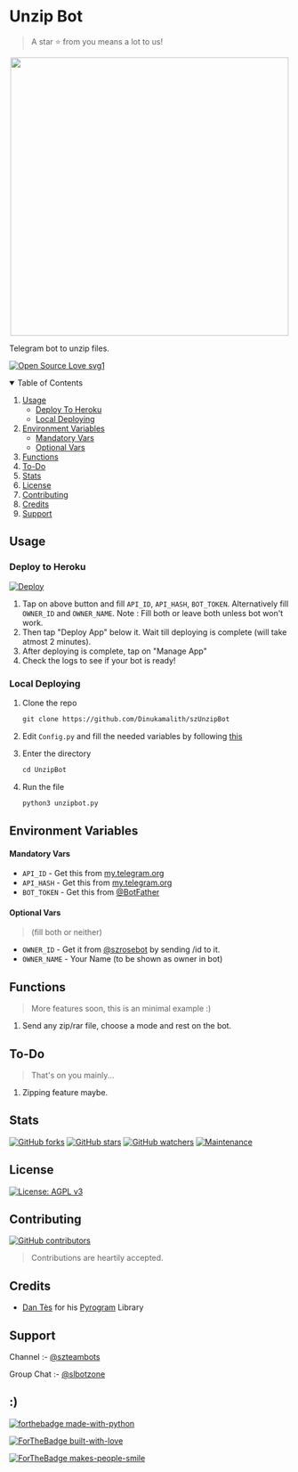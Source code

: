 # Unzip Bot
> A star ⭐ from you means a lot to us! 

<p align="center"><a href="https://github.com/Dinukamalith/szUnzipBot"><img src="https://telegra.ph/file/398a0c725b37cfb157435.jpg" width="500"></a></p>


Telegram bot to unzip files.

[![Open Source Love svg1](https://badges.frapsoft.com/os/v1/open-source.svg?v=103)](https://github.com/ellerbrock/open-source-badges/)

<details open="open">
  <summary> Table of Contents</summary>
  <ol>
    <li>
      <a href="#usage">Usage</a>
      <ul>
        <li><a href="#deploy-to-heroku">Deploy To Heroku</a></li>
        <li><a href="#local-deploying">Local Deploying</a></li>
      </ul>
    </li>
    <li>
      <a href="#environment-variables">Environment Variables</a>
      <ul>
        <li><a href="#mandatory-vars">Mandatory Vars</a></li>
        <li><a href="#optional-vars">Optional Vars</a></li>
      </ul>
    </li>
    <li><a href="#functions">Functions</a></li>
    <li><a href="#to-do">To-Do</a></li>
    <li><a href="#stats">Stats</a></li>
    <li><a href="#license">License</a></li>
    <li><a href="#contributing">Contributing</a></li>
    <li><a href="#credits">Credits</a></li>
    <li><a href="#support">Support</a></li>
  </ol>
</details>


## Usage

### Deploy to Heroku
[![Deploy](https://www.herokucdn.com/deploy/button.svg)](https://heroku.com/deploy?template=https://github.com/Dinukamalith/szUnzipBot)

1) Tap on above button and fill `API_ID`, `API_HASH`, `BOT_TOKEN`. Alternatively fill `OWNER_ID` and `OWNER_NAME`. 
Note : Fill both or leave both unless bot won't work.
2) Then tap "Deploy App" below it. Wait till deploying is complete (will take atmost 2 minutes). 
3) After deploying is complete, tap on "Manage App"
4) Check the logs to see if your bot is ready! 

### Local Deploying
1) Clone the repo
   ```markdown
   git clone https://github.com/Dinukamalith/szUnzipBot
   ```
2) Edit `Config.py` and fill the needed variables by following [this](https://github.com/Dinukamalith/szUnzipBot/blob/dd41c3e37eb99f6109c2436a3c4922ffeafd0235/Config.py#L11) 

3) Enter the directory
   ```markdown
   cd UnzipBot
   ```
4) Run the file
   ```markdown
   python3 unzipbot.py
   ```

## Environment Variables
#### Mandatory Vars
- `API_ID` - Get this from [my.telegram.org](https://my.telegram.org/auth)
- `API_HASH` - Get this from [my.telegram.org](https://my.telegram.org/auth)
- `BOT_TOKEN` - Get this from [@BotFather](https://t.me/BotFather) 
#### Optional Vars 
> (fill both or neither)
- `OWNER_ID` - Get it from [@szrosebot](https://t.me/szrosebot) by sending /id to it.
- `OWNER_NAME` - Your Name (to be shown as owner in bot)


## Functions
> More features soon, this is an minimal example :) 
1) Send any zip/rar file, choose a mode and rest on the bot. 

## To-Do
> That's on you mainly...
1) Zipping feature maybe.

## Stats
[![GitHub forks](https://img.shields.io/github/forks/Dinukamalith/szUnzipBot.svg?style=social&label=Fork&maxAge=2592000)](https://github.com/Dinukamalith/szUnzipBot/network) [![GitHub stars](https://img.shields.io/github/stars/Dinukamalith/szUnzipBot.svg?style=social&label=Star&maxAge=2592000)](https://github.com/Dinukamalith/szUnzipBot/stargazers) 
[![GitHub watchers](https://img.shields.io/github/watchers/Dinukamalith/szUnzipBot.js.svg?style=social&label=Watch&maxAge=2592000)](https://github.com/Dinukamalith/szUnzipBot/watchers)
[![Maintenance](https://img.shields.io/badge/Maintained%3F-yes-green.svg)](https://github.com/Dinukamalith/szUnzipBot/graphs/commit-activity)



## License
[![License: AGPL v3](https://img.shields.io/badge/License-AGPL%20v3-blue.svg)](https://www.gnu.org/licenses/agpl-3.0)


## Contributing
[![GitHub contributors](https://img.shields.io/github/contributors/Dinukamalith/szUnzipBot.svg)](https://github.com/Dinukamalith/szUnzipBot/graphs/contributors)
> Contributions are heartily accepted. 


## Credits
- [Dan Tès](https://github.com/delivrance) for his [Pyrogram](https://docs.pyrogram.org) Library

## Support
Channel :- [@szteambots](https://t.me/szteambots)

Group Chat :- [@slbotzone](https://t.me/slbotzone)

## :) 

[![forthebadge made-with-python](http://ForTheBadge.com/images/badges/made-with-python.svg)](https://www.python.org/)

[![ForTheBadge built-with-love](http://ForTheBadge.com/images/badges/built-with-love.svg)](https://github.com/Dinukamalith) 

[![ForTheBadge makes-people-smile](http://ForTheBadge.com/images/badges/makes-people-smile.svg)](https://github.com/Dinukamalith)


